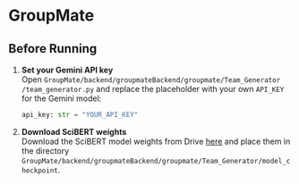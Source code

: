 # GroupMate

## Before Running

1. **Set your Gemini API key**  
   Open `GroupMate/backend/groupmateBackend/groupmate/Team_Generator
/team_generator.py` and replace the placeholder with your own `API_KEY` for the Gemini model:
   ```python
   api_key: str = "YOUR_API_KEY"
2. **Download SciBERT weights**  
   Download the SciBERT model weights from Drive [here](https://drive.google.com/drive/folders/1le6QVYXc5m55zqhDSSgjNpD8ECXmni36?usp=sharing) and place them in the directory `GroupMate/backend/groupmateBackend/groupmate/Team_Generator/model_checkpoint`.  
